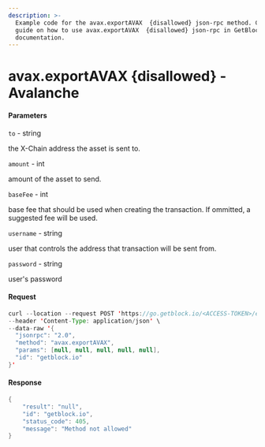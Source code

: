 ```yaml
---
description: >-
  Example code for the avax.exportAVAX  {disallowed} json-rpc method. Сomplete
  guide on how to use avax.exportAVAX  {disallowed} json-rpc in GetBlock.io Web3
  documentation.
---
```


# avax.exportAVAX {disallowed} - Avalanche

#### Parameters

`to` - string

the X-Chain address the asset is sent to.

`amount` - int

amount of the asset to send.

`baseFee` - int

base fee that should be used when creating the transaction. If ommitted, a suggested fee will be used.

`username` - string

user that controls the address that transaction will be sent from.

`password` - string

user's password

#### Request

```java
curl --location --request POST 'https://go.getblock.io/<ACCESS-TOKEN>/ext/bc/C/rpc' \
--header 'Content-Type: application/json' \ 
--data-raw '{
  "jsonrpc": "2.0",
  "method": "avax.exportAVAX",
  "params": [null, null, null, null, null],
  "id": "getblock.io"
}'
```

#### Response

```java
{
    "result": "null",
    "id": "getblock.io",
    "status_code": 405,
    "message": "Method not allowed"
}
```

